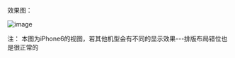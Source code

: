 效果图：








![image](https://github.com/ZhangPoo/chats/blob/master/pages/zhifubao/ipay.png)

注：
  本图为iPhone6的视图，若其他机型会有不同的显示效果---排版布局错位也是很正常的
